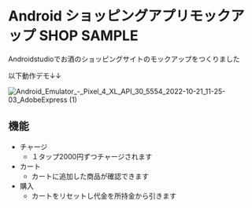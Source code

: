 
# Android ショッピングアプリモックアップ SHOP SAMPLE
 
Androidstudioでお酒のショッピングサイトのモックアップをつくりました

以下動作デモ↓↓

![Android_Emulator_-_Pixel_4_XL_API_30_5554_2022-10-21_11-25-03_AdobeExpress (1)](https://user-images.githubusercontent.com/112645163/197097463-3c8eb3ba-7612-49ab-a05b-c282200db05e.gif)


## 機能
* チャージ
  * １タップ2000円ずつチャージされます
* カート
  * カートに追加した商品が確認できます
* 購入
  * カートをリセットし代金を所持金から引きます

 
　













